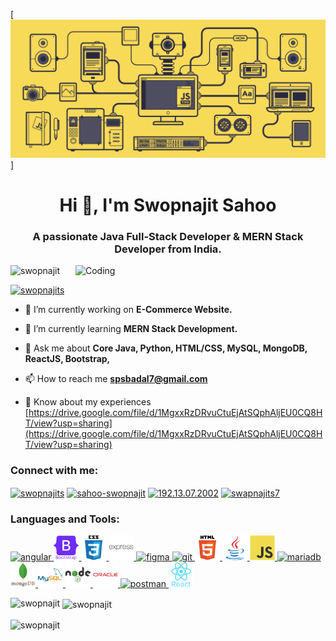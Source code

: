 [![MasterHead](https://raw.githubusercontent.com/muhammadnurulahsan/muhammadnurulahsan/main/ahsan.gif)]
<h1 align="center">Hi 👋, I'm Swopnajit Sahoo</h1>
<h3 align="center">A passionate Java Full-Stack Developer & MERN Stack Developer from India.</h3>
<img align="right" alt="Coding" width="400" src"https://cdn.dribbble.com/users/1162077/screenshots/3848914/programmer.gif">


<p align="left"> <img src="https://komarev.com/ghpvc/?username=swopnajit&label=Profile%20views&color=0e75b6&style=flat" alt="swopnajit" /> </p>

<p align="left"> <a href="https://twitter.com/swopnajits" target="blank"><img src="https://img.shields.io/twitter/follow/swopnajits?logo=twitter&style=for-the-badge" alt="swopnajits" /></a> </p>

- 🔭 I’m currently working on **E-Commerce Website.**

- 🌱 I’m currently learning **MERN Stack Development.**

- 💬 Ask me about **Core Java, Python, HTML/CSS, MySQL, MongoDB, ReactJS, Bootstrap,**

- 📫 How to reach me **spsbadal7@gmail.com**

- 📄 Know about my experiences [https://drive.google.com/file/d/1MgxxRzDRvuCtuEjAtSQphAljEU0CQ8HT/view?usp=sharing](https://drive.google.com/file/d/1MgxxRzDRvuCtuEjAtSQphAljEU0CQ8HT/view?usp=sharing)

<h3 align="left">Connect with me:</h3>
<p align="left">
<a href="https://twitter.com/swopnajits" target="blank"><img align="center" src="https://raw.githubusercontent.com/rahuldkjain/github-profile-readme-generator/master/src/images/icons/Social/twitter.svg" alt="swopnajits" height="30" width="40" /></a>
<a href="https://linkedin.com/in/sahoo-swopnajit" target="blank"><img align="center" src="https://raw.githubusercontent.com/rahuldkjain/github-profile-readme-generator/master/src/images/icons/Social/linked-in-alt.svg" alt="sahoo-swopnajit" height="30" width="40" /></a>
<a href="https://instagram.com/192.13.07.2002" target="blank"><img align="center" src="https://raw.githubusercontent.com/rahuldkjain/github-profile-readme-generator/master/src/images/icons/Social/instagram.svg" alt="192.13.07.2002" height="30" width="40" /></a>
<a href="https://www.hackerrank.com/swapnajits7" target="blank"><img align="center" src="https://raw.githubusercontent.com/rahuldkjain/github-profile-readme-generator/master/src/images/icons/Social/hackerrank.svg" alt="swapnajits7" height="30" width="40" /></a>
</p>

<h3 align="left">Languages and Tools:</h3>
<p align="left"> <a href="https://angular.io" target="_blank" rel="noreferrer"> <img src="https://angular.io/assets/images/logos/angular/angular.svg" alt="angular" width="40" height="40"/> </a> <a href="https://getbootstrap.com" target="_blank" rel="noreferrer"> <img src="https://raw.githubusercontent.com/devicons/devicon/master/icons/bootstrap/bootstrap-plain-wordmark.svg" alt="bootstrap" width="40" height="40"/> </a> <a href="https://www.w3schools.com/css/" target="_blank" rel="noreferrer"> <img src="https://raw.githubusercontent.com/devicons/devicon/master/icons/css3/css3-original-wordmark.svg" alt="css3" width="40" height="40"/> </a> <a href="https://expressjs.com" target="_blank" rel="noreferrer"> <img src="https://raw.githubusercontent.com/devicons/devicon/master/icons/express/express-original-wordmark.svg" alt="express" width="40" height="40"/> </a> <a href="https://www.figma.com/" target="_blank" rel="noreferrer"> <img src="https://www.vectorlogo.zone/logos/figma/figma-icon.svg" alt="figma" width="40" height="40"/> </a> <a href="https://git-scm.com/" target="_blank" rel="noreferrer"> <img src="https://www.vectorlogo.zone/logos/git-scm/git-scm-icon.svg" alt="git" width="40" height="40"/> </a> <a href="https://www.w3.org/html/" target="_blank" rel="noreferrer"> <img src="https://raw.githubusercontent.com/devicons/devicon/master/icons/html5/html5-original-wordmark.svg" alt="html5" width="40" height="40"/> </a> <a href="https://www.java.com" target="_blank" rel="noreferrer"> <img src="https://raw.githubusercontent.com/devicons/devicon/master/icons/java/java-original.svg" alt="java" width="40" height="40"/> </a> <a href="https://developer.mozilla.org/en-US/docs/Web/JavaScript" target="_blank" rel="noreferrer"> <img src="https://raw.githubusercontent.com/devicons/devicon/master/icons/javascript/javascript-original.svg" alt="javascript" width="40" height="40"/> </a> <a href="https://mariadb.org/" target="_blank" rel="noreferrer"> <img src="https://www.vectorlogo.zone/logos/mariadb/mariadb-icon.svg" alt="mariadb" width="40" height="40"/> </a> <a href="https://www.mongodb.com/" target="_blank" rel="noreferrer"> <img src="https://raw.githubusercontent.com/devicons/devicon/master/icons/mongodb/mongodb-original-wordmark.svg" alt="mongodb" width="40" height="40"/> </a> <a href="https://www.mysql.com/" target="_blank" rel="noreferrer"> <img src="https://raw.githubusercontent.com/devicons/devicon/master/icons/mysql/mysql-original-wordmark.svg" alt="mysql" width="40" height="40"/> </a> <a href="https://nodejs.org" target="_blank" rel="noreferrer"> <img src="https://raw.githubusercontent.com/devicons/devicon/master/icons/nodejs/nodejs-original-wordmark.svg" alt="nodejs" width="40" height="40"/> </a> <a href="https://www.oracle.com/" target="_blank" rel="noreferrer"> <img src="https://raw.githubusercontent.com/devicons/devicon/master/icons/oracle/oracle-original.svg" alt="oracle" width="40" height="40"/> </a> <a href="https://postman.com" target="_blank" rel="noreferrer"> <img src="https://www.vectorlogo.zone/logos/getpostman/getpostman-icon.svg" alt="postman" width="40" height="40"/> </a> <a href="https://reactjs.org/" target="_blank" rel="noreferrer"> <img src="https://raw.githubusercontent.com/devicons/devicon/master/icons/react/react-original-wordmark.svg" alt="react" width="40" height="40"/> </a> </p>

<p><img align="left" src="https://github-readme-stats.vercel.app/api/top-langs?username=swopnajit&show_icons=true&locale=en&layout=compact" alt="swopnajit" /></p>

<p>&nbsp;<img align="center" src="https://github-readme-stats.vercel.app/api?username=swopnajit&show_icons=true&locale=en" alt="swopnajit" /></p>

<p><img align="center" src="https://github-readme-streak-stats.herokuapp.com/?user=swopnajit&" alt="swopnajit" /></p>

